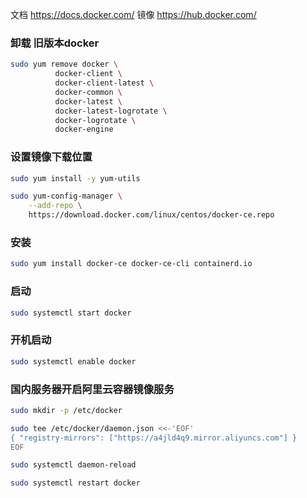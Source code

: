 文档 https://docs.docker.com/
镜像  https://hub.docker.com/

### 卸载 旧版本docker
```bash
sudo yum remove docker \
		  docker-client \
		  docker-client-latest \
		  docker-common \
		  docker-latest \
		  docker-latest-logrotate \
		  docker-logrotate \
		  docker-engine
```

### 设置镜像下载位置
```bash
sudo yum install -y yum-utils
```
```bash
sudo yum-config-manager \
	--add-repo \
    https://download.docker.com/linux/centos/docker-ce.repo
```

### 安装
```bash
sudo yum install docker-ce docker-ce-cli containerd.io
```

### 启动
```bash
sudo systemctl start docker
```

### 开机启动
```bash
sudo systemctl enable docker
```

### 国内服务器开启阿里云容器镜像服务
```bash
sudo mkdir -p /etc/docker
```

```bash
sudo tee /etc/docker/daemon.json <<-'EOF' 
{ "registry-mirrors": ["https://a4jld4q9.mirror.aliyuncs.com"] } 
EOF
```

```bash
sudo systemctl daemon-reload
```

```bash
sudo systemctl restart docker
```

